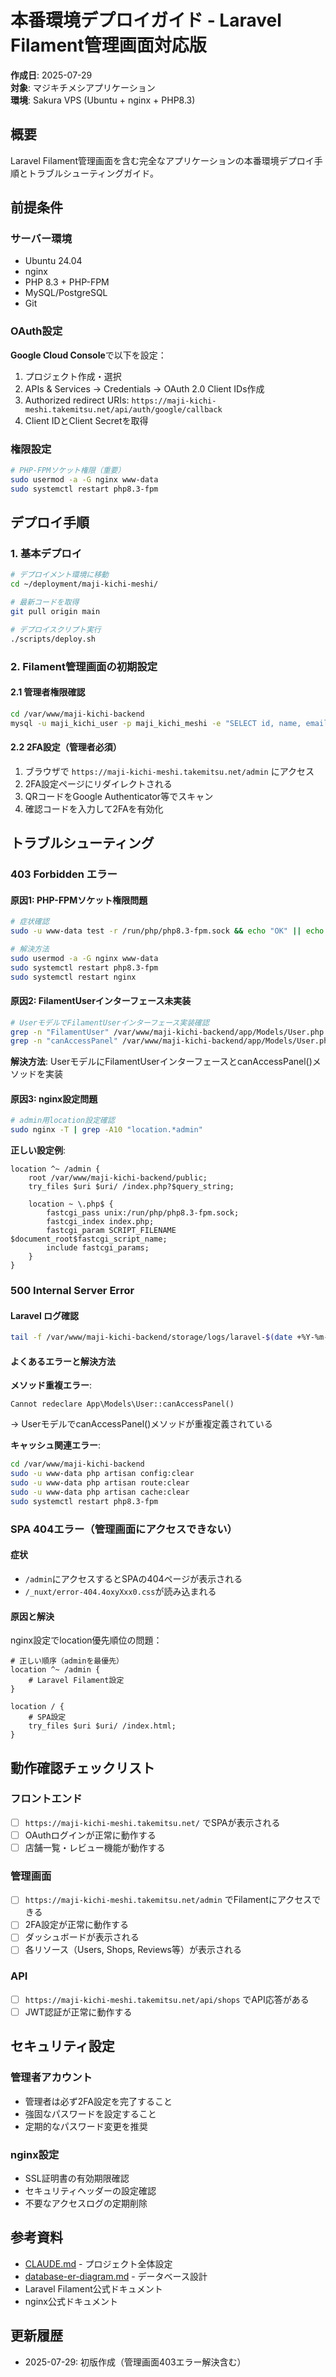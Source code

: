 # 本番環境デプロイガイド - Laravel Filament管理画面対応版

**作成日**: 2025-07-29  
**対象**: マジキチメシアプリケーション  
**環境**: Sakura VPS (Ubuntu + nginx + PHP8.3)

## 概要

Laravel Filament管理画面を含む完全なアプリケーションの本番環境デプロイ手順とトラブルシューティングガイド。

## 前提条件

### サーバー環境
- Ubuntu 24.04
- nginx
- PHP 8.3 + PHP-FPM
- MySQL/PostgreSQL
- Git

### OAuth設定
**Google Cloud Console**で以下を設定：
1. プロジェクト作成・選択
2. APIs & Services → Credentials → OAuth 2.0 Client IDs作成
3. Authorized redirect URIs: `https://maji-kichi-meshi.takemitsu.net/api/auth/google/callback`
4. Client IDとClient Secretを取得

### 権限設定
```bash
# PHP-FPMソケット権限（重要）
sudo usermod -a -G nginx www-data
sudo systemctl restart php8.3-fpm
```

## デプロイ手順

### 1. 基本デプロイ

```bash
# デプロイメント環境に移動
cd ~/deployment/maji-kichi-meshi/

# 最新コードを取得
git pull origin main

# デプロイスクリプト実行
./scripts/deploy.sh
```

### 2. Filament管理画面の初期設定

#### 2.1 管理者権限確認
```bash
cd /var/www/maji-kichi-backend
mysql -u maji_kichi_user -p maji_kichi_meshi -e "SELECT id, name, email, role, status FROM users WHERE role='admin';"
```

#### 2.2 2FA設定（管理者必須）
1. ブラウザで `https://maji-kichi-meshi.takemitsu.net/admin` にアクセス
2. 2FA設定ページにリダイレクトされる
3. QRコードをGoogle Authenticator等でスキャン
4. 確認コードを入力して2FAを有効化

## トラブルシューティング

### 403 Forbidden エラー

#### 原因1: PHP-FPMソケット権限問題
```bash
# 症状確認
sudo -u www-data test -r /run/php/php8.3-fpm.sock && echo "OK" || echo "NG"

# 解決方法
sudo usermod -a -G nginx www-data
sudo systemctl restart php8.3-fpm
sudo systemctl restart nginx
```

#### 原因2: FilamentUserインターフェース未実装
```bash
# UserモデルでFilamentUserインターフェース実装確認
grep -n "FilamentUser" /var/www/maji-kichi-backend/app/Models/User.php
grep -n "canAccessPanel" /var/www/maji-kichi-backend/app/Models/User.php
```

**解決方法**: UserモデルにFilamentUserインターフェースとcanAccessPanel()メソッドを実装

#### 原因3: nginx設定問題
```bash
# admin用location設定確認
sudo nginx -T | grep -A10 "location.*admin"
```

**正しい設定例**:
```nginx
location ^~ /admin {
    root /var/www/maji-kichi-backend/public;
    try_files $uri $uri/ /index.php?$query_string;

    location ~ \.php$ {
        fastcgi_pass unix:/run/php/php8.3-fpm.sock;
        fastcgi_index index.php;
        fastcgi_param SCRIPT_FILENAME $document_root$fastcgi_script_name;
        include fastcgi_params;
    }
}
```

### 500 Internal Server Error

#### Laravel ログ確認
```bash
tail -f /var/www/maji-kichi-backend/storage/logs/laravel-$(date +%Y-%m-%d).log
```

#### よくあるエラーと解決方法

**メソッド重複エラー**:
```
Cannot redeclare App\Models\User::canAccessPanel()
```
→ UserモデルでcanAccessPanel()メソッドが重複定義されている

**キャッシュ関連エラー**:
```bash
cd /var/www/maji-kichi-backend
sudo -u www-data php artisan config:clear
sudo -u www-data php artisan route:clear
sudo -u www-data php artisan cache:clear
sudo systemctl restart php8.3-fpm
```

### SPA 404エラー（管理画面にアクセスできない）

#### 症状
- `/admin`にアクセスするとSPAの404ページが表示される
- `/_nuxt/error-404.4oxyXxx0.css`が読み込まれる

#### 原因と解決
nginx設定でlocation優先順位の問題：

```nginx
# 正しい順序（adminを最優先）
location ^~ /admin {
    # Laravel Filament設定
}

location / {
    # SPA設定
    try_files $uri $uri/ /index.html;
}
```

## 動作確認チェックリスト

### フロントエンド
- [ ] `https://maji-kichi-meshi.takemitsu.net/` でSPAが表示される
- [ ] OAuthログインが正常に動作する
- [ ] 店舗一覧・レビュー機能が動作する

### 管理画面
- [ ] `https://maji-kichi-meshi.takemitsu.net/admin` でFilamentにアクセスできる
- [ ] 2FA設定が正常に動作する
- [ ] ダッシュボードが表示される
- [ ] 各リソース（Users, Shops, Reviews等）が表示される

### API
- [ ] `https://maji-kichi-meshi.takemitsu.net/api/shops` でAPI応答がある
- [ ] JWT認証が正常に動作する

## セキュリティ設定

### 管理者アカウント
- 管理者は必ず2FA設定を完了すること
- 強固なパスワードを設定すること
- 定期的なパスワード変更を推奨

### nginx設定
- SSL証明書の有効期限確認
- セキュリティヘッダーの設定確認
- 不要なアクセスログの定期削除

## 参考資料

- [CLAUDE.md](../CLAUDE.md) - プロジェクト全体設定
- [database-er-diagram.md](database-er-diagram.md) - データベース設計
- Laravel Filament公式ドキュメント
- nginx公式ドキュメント

## 更新履歴

- 2025-07-29: 初版作成（管理画面403エラー解決含む）